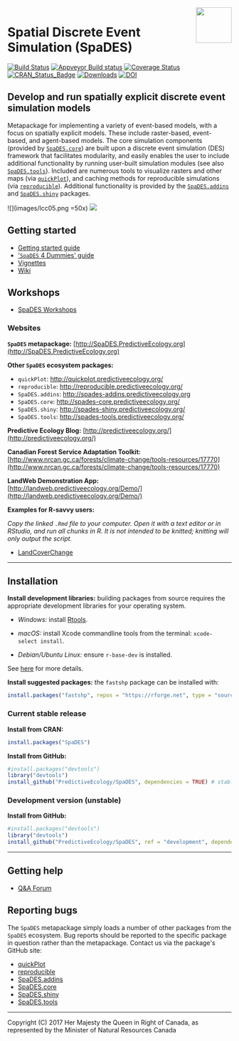 <img align="right" width="80" pad="20" src="https://github.com/PredictiveEcology/SpaDES/raw/master/docs/images/SpaDES.png">

# Spatial Discrete Event Simulation (SpaDES)

[![Build Status](https://travis-ci.org/PredictiveEcology/SpaDES.svg?branch=master)](https://travis-ci.org/PredictiveEcology/SpaDES)
[![Appveyor Build status](https://ci.appveyor.com/api/projects/status/2fxqhgk6miv2fytd/branch/master?svg=true)](https://ci.appveyor.com/project/achubaty/spades/branch/master)
[![Coverage Status](https://coveralls.io/repos/github/PredictiveEcology/SpaDES/badge.svg?branch=master)](https://coveralls.io/github/PredictiveEcology/SpaDES?branch=master)
[![CRAN_Status_Badge](http://www.r-pkg.org/badges/version/SpaDES)](https://cran.r-project.org/package=SpaDES)
[![Downloads](http://cranlogs.r-pkg.org/badges/grand-total/SpaDES)](https://cran.r-project.org/package=SpaDES)
[![DOI](https://zenodo.org/badge/17892/PredictiveEcology/SpaDES.svg)](https://zenodo.org/badge/latestdoi/17892/PredictiveEcology/SpaDES)

## Develop and run spatially explicit discrete event simulation models

Metapackage for implementing a variety of event-based models, with a focus on spatially explicit models.
These include raster-based, event-based, and agent-based models.
The core simulation components (provided by [`SpaDES.core`](http://spades-core.predictiveecology.org/)) are built upon a discrete event simulation (DES) framework that facilitates modularity, and easily enables the user to include additional functionality by running user-built simulation modules (see also [`SpaDES.tools`](http://spades-tools.predictiveecology.org/)).
Included are numerous tools to visualize rasters and other maps (via [`quickPlot`](http://quickplot.predictiveecology.org/)), and caching methods for reproducible simulations (via [`reproducible`](http://reproducible.predictiveecology.org/)).
Additional functionality is provided by the [`SpaDES.addins`](http://spades-addins.predictiveecology.org/) and [`SpaDES.shiny`](http://spades-shiny.predictiveecology.org/) packages.

![](images/lcc05.png =50x)
![](images/MapsSmall.gif)

## Getting started

- [Getting started guide](https://github.com/PredictiveEcology/SpaDES/wiki/Getting-Started-Guide)
- ['`SpaDES` 4 Dummies' guide](https://github.com/CeresBarros/SpaDES4Dummies)
- [Vignettes](https://github.com/PredictiveEcology/SpaDES/wiki/Help-Vignettes)
- [Wiki](https://github.com/PredictiveEcology/SpaDES/wiki)

## Workshops

- [SpaDES Workshops](https://github.com/PredictiveEcology/SpaDES/wiki/SpaDES-Workshops)


### Websites

**`SpaDES` metapackage:** [http://SpaDES.PredictiveEcology.org](http://SpaDES.PredictiveEcology.org)

**Other `SpaDES` ecosystem packages:**

- `quickPlot`: http://quickplot.predictiveecology.org/
- `reproducible`: http://reproducible.predictiveecology.org/
- `SpaDES.addins`: http://spades-addins.predictiveecology.org
- `SpaDES.core`: http://spades-core.predictiveecology.org/
- `SpaDES.shiny`: http://spades-shiny.predictiveecology.org/
- `SpaDES.tools`: http://spades-tools.predictiveecology.org/

**Predictive Ecology Blog:** [http://predictiveecology.org/](http://predictiveecology.org/)

**Canadian Forest Service Adaptation Toolkit:** [http://www.nrcan.gc.ca/forests/climate-change/tools-resources/17770](http://www.nrcan.gc.ca/forests/climate-change/tools-resources/17770)

**LandWeb Demonstration App:** [http://landweb.predictiveecology.org/Demo/](http://landweb.predictiveecology.org/Demo/)

**Examples for R-savvy users:**

*Copy the linked `.Rmd` file to your computer.*
*Open it with a text editor or in RStudio, and run all chunks in R.*
*It is not intended to be knitted; knitting will only output the script.*

- [LandCoverChange](https://raw.githubusercontent.com/PredictiveEcology/SpaDES-modules/master/modules/LCC2005/LCC2005.Rmd)

-----

## Installation

**Install development libraries:** building packages from source requires the appropriate development libraries for your operating system.
    
- *Windows:* install [Rtools](https://cran.r-project.org/bin/windows/Rtools/).

- *macOS:* install Xcode commandline tools from the terminal: `xcode-select install`. 
  
- *Debian/Ubuntu Linux:* ensure `r-base-dev` is installed.

See [here](https://support.rstudio.com/hc/en-us/articles/200486498-Package-Development-Prerequisites) for more details.

**Install suggested packages:** the `fastshp` package can be installed with:

```r
install.packages("fastshp", repos = "https://rforge.net", type = "source")
```

### Current stable release

**Install from CRAN:**

```r
install.packages("SpaDES")
```

**Install from GitHub:**
    
```r
#install.packages("devtools")
library("devtools")
install_github("PredictiveEcology/SpaDES", dependencies = TRUE) # stable
```

### Development version (unstable)

**Install from GitHub:**

```r
#install.packages("devtools")
library("devtools")
install_github("PredictiveEcology/SpaDES", ref = "development", dependencies = TRUE) # unstable
```

-----


## Getting help

- [Q&A Forum](https://groups.google.com/forum/#!forum/spades-users)

## Reporting bugs

The `SpaDES` metapackage simply loads a number of other packages from the `SpaDES` ecosystem.
Bug reports should be reported to the specific package in question rather than the metapackage.
Contact us via the package's GitHub site:

- [quickPlot](https://github.com/PredictiveEcology/quickPlot/issues)
- [reproducible](https://github.com/PredictiveEcology/reproducible/issues)
- [SpaDES.addins](https://github.com/PredictiveEcology/SpaDES.addins/issues)
- [SpaDES.core](https://github.com/PredictiveEcology/SpaDES.core/issues)
- [SpaDES.shiny](https://github.com/PredictiveEcology/SpaDES.shiny/issues)
- [SpaDES.tools](https://github.com/PredictiveEcology/SpaDES.tools/issues)

-----

Copyright (C) 2017 Her Majesty the Queen in Right of Canada, as represented by the Minister of Natural Resources Canada
